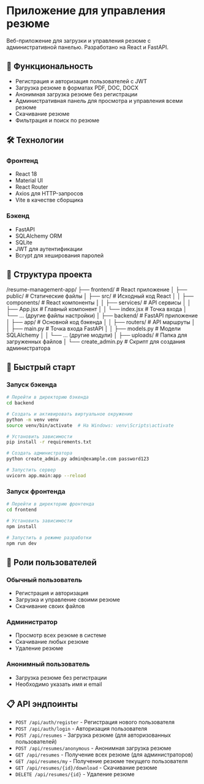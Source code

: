 # Приложение для управления резюме

Веб-приложение для загрузки и управления резюме с административной панелью. Разработано на React и FastAPI.

## 🚀 Функциональность

- Регистрация и авторизация пользователей с JWT
- Загрузка резюме в форматах PDF, DOC, DOCX
- Анонимная загрузка резюме без регистрации
- Административная панель для просмотра и управления всеми резюме
- Скачивание резюме
- Фильтрация и поиск по резюме

## 🛠 Технологии

### Фронтенд
- React 18
- Material UI
- React Router
- Axios для HTTP-запросов
- Vite в качестве сборщика

### Бэкенд
- FastAPI
- SQLAlchemy ORM
- SQLite
- JWT для аутентификации
- Bcrypt для хеширования паролей

## 📂 Структура проекта
/resume-management-app/
├── frontend/ # React приложение
│ ├── public/ # Статические файлы
│ ├── src/ # Исходный код React
│ │ ├── components/ # React компоненты
│ │ ├── services/ # API сервисы
│ │ ├── App.jsx # Главный компонент
│ │ └── index.jsx # Точка входа
│ └── ... (другие файлы настройки)
│
├── backend/ # FastAPI приложение
│ ├── app/ # Основной код бэкенда
│ │ ├── routers/ # API маршруты
│ │ ├── main.py # Точка входа FastAPI
│ │ ├── models.py # Модели SQLAlchemy
│ │ └── ... (другие модули)
│ ├── uploads/ # Папка для загруженных файлов
│ └── create_admin.py # Скрипт для создания администратора


## 🚀 Быстрый старт

### Запуск бэкенда

```bash
# Перейти в директорию бэкенда
cd backend

# Создать и активировать виртуальное окружение
python -m venv venv
source venv/bin/activate  # На Windows: venv\Scripts\activate

# Установить зависимости
pip install -r requirements.txt

# Создать администратора
python create_admin.py admin@example.com password123

# Запустить сервер
uvicorn app.main:app --reload
```

### Запуск фронтенда

```bash
# Перейти в директорию фронтенда
cd frontend

# Установить зависимости
npm install

# Запустить в режиме разработки
npm run dev
```

## 👥 Роли пользователей

### Обычный пользователь
- Регистрация и авторизация
- Загрузка и управление своими резюме
- Скачивание своих файлов

### Администратор
- Просмотр всех резюме в системе
- Скачивание любых резюме
- Удаление резюме

### Анонимный пользователь
- Загрузка резюме без регистрации
- Необходимо указать имя и email

## 📋 API эндпоинты

- `POST /api/auth/register` - Регистрация нового пользователя
- `POST /api/auth/login` - Авторизация пользователя
- `POST /api/resumes` - Загрузка резюме (для авторизованных пользователей)
- `POST /api/resumes/anonymous` - Анонимная загрузка резюме
- `GET /api/resumes` - Получение всех резюме (для администраторов)
- `GET /api/resumes/my` - Получение резюме текущего пользователя
- `GET /api/resumes/{id}/download` - Скачивание резюме
- `DELETE /api/resumes/{id}` - Удаление резюме
